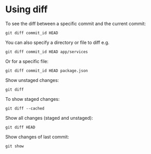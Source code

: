 # Using diff

To see the diff between a specific commit and the current commit:
```
git diff commit_id HEAD
```

You can also specify a directory or file to diff e.g.
```
git diff commit_id HEAD app/services
```

Or for a specific file:
```
git diff commit_id HEAD package.json
```

Show unstaged changes:
```
git diff
```

To show staged changes:
```
git diff --cached
```

Show all changes (staged and unstaged):
```
git diff HEAD
```

Show changes of last commit:
```
git show
```
